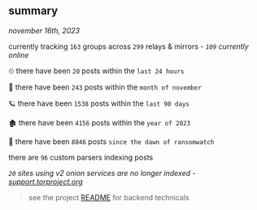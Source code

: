 
## summary
_november 16th, 2023_

currently tracking `163` groups across `299` relays & mirrors - _`109` currently online_

⏲ there have been `20` posts within the `last 24 hours`

🦈 there have been `243` posts within the `month of november`

🪐 there have been `1538` posts within the `last 90 days`

🏚 there have been `4156` posts within the `year of 2023`

🦕 there have been `8846` posts `since the dawn of ransomwatch`

there are `96` custom parsers indexing posts

_`20` sites using v2 onion services are no longer indexed - [support.torproject.org](https://support.torproject.org/onionservices/v2-deprecation/)_

> see the project [README](https://github.com/joshhighet/ransomwatch#ransomwatch--) for backend technicals
